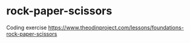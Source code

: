# rock-paper-scissors

Coding exercise https://www.theodinproject.com/lessons/foundations-rock-paper-scissors

